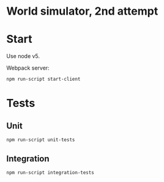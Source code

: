 # World simulator, 2nd attempt

# Start

Use node v5.

Webpack server:

    npm run-script start-client
 
# Tests

## Unit

    npm run-script unit-tests
    
## Integration

    npm run-script integration-tests

